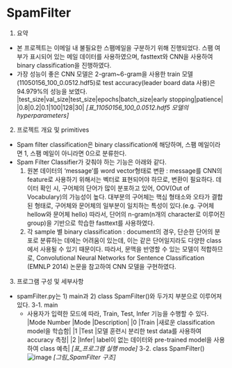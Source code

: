 # SpamFilter
1. 요약
  - 본 프로젝트는 이메일 내 불필요한 스팸메일을 구분하기 위해 진행되었다. 스팸 여부가 표시되어 있는 메일 데이터를 사용하였으며, fasttext와 CNN을 사용하여 binary classification을 진행하였다. 
  - 가장 성능이 좋은 CNN 모델은 2-gram~6-gram을 사용한 train 모델(11050156_100_0.0512.hdf5)로 test accuracy(leader board data 사용)은 94.979%의 성능을 보였다.   
    |test_size|val_size|test_size|epochs|batch_size|early stopping|patience|
    |0.8|0.2|0.1|100|128|30|
    *[표_11050156_100_0.0512.hdf5 모델의 hyperparameters]*

2. 프로젝트 개요 및 primitives
- Spam filter classification은 binary classification에 해당하며, 스팸 메일이라면 1, 스팸 메일이 아니라면 0으로 분류한다. 
- Spam Filter Classifier가 갖춰야 하는 기능은 아래와 같다.
  1) 원본 데이터의 ‘message’를 word vector형태로 변환 : message를 CNN의 feature로 사용하기 위해서는 벡터로 표현되어야 하므로, 변환이 필요하다. 데이터 확인 시, 구어체의 단어가 많이 분포하고 있어, OOV(Out of Vocabulary)의 가능성이 높다. 대부분의 구어체는 핵심 형태소와 오타가 결합된 형태로, 구어체와 문어체의 일부분이 일치하는 특성이 있다.(e.g. 구어체 hellow와 문어체 hello) 따라서, 단어의 n-gram(n개의 character로 이루어진 group)을 기반으로 학습한 fasttext를 사용하였다.  
  2) 각 sample 별 binary classification : document의 경우, 단순한 단어의 분포로 분류하는 데에는 어려움이 있는데, 이는 같은 단어일지라도 다양한 class에서 사용될 수 있기 때문이다. 따라서, 문맥을 반영할 수 있는 모델이 적합하므로,  Convolutional Neural Networks for Sentence Classification (EMNLP 2014) 논문을 참고하여 CNN 모델을 구현하였다. 

3. 프로그램 구성 및 세부사항
  - spamFilter.py는 1) main과 2) class SpamFilter()와 두가지 부분으로 이루어져 있다. 
    3-1. main
      - 사용자가 입력한 모드에 따라, Train, Test, Infer 기능을 수행할 수 있다. 
        |Mode Number	|Mode	|Description|
        |0	|Train	|새로운 classification model을 학습함|
        |1	|Test	|모델 훈련시 분리한 test data를 사용하여 accuracy 측정|
        |2	|Infer|	label이 없는 데이터와 pre-trained model을 사용하여 class 예측|
*[표_프로그램 실행 mode]*
    3-2. class SpamFilter()
    ![image](https://user-images.githubusercontent.com/62787552/109521364-937b4080-7af0-11eb-9b87-fc590952a3c7.png)
    *[그림_SpamFilter 구조]*

